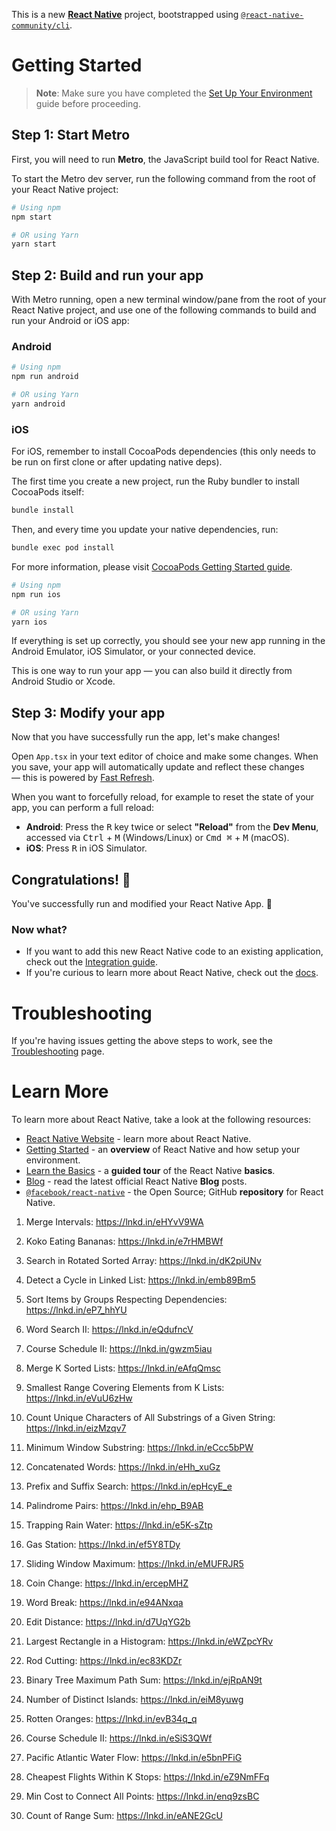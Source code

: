 This is a new [**React Native**](https://reactnative.dev) project, bootstrapped using [`@react-native-community/cli`](https://github.com/react-native-community/cli).

# Getting Started

> **Note**: Make sure you have completed the [Set Up Your Environment](https://reactnative.dev/docs/set-up-your-environment) guide before proceeding.

## Step 1: Start Metro

First, you will need to run **Metro**, the JavaScript build tool for React Native.

To start the Metro dev server, run the following command from the root of your React Native project:

```sh
# Using npm
npm start

# OR using Yarn
yarn start
```

## Step 2: Build and run your app

With Metro running, open a new terminal window/pane from the root of your React Native project, and use one of the following commands to build and run your Android or iOS app:

### Android

```sh
# Using npm
npm run android

# OR using Yarn
yarn android
```

### iOS

For iOS, remember to install CocoaPods dependencies (this only needs to be run on first clone or after updating native deps).

The first time you create a new project, run the Ruby bundler to install CocoaPods itself:

```sh
bundle install
```

Then, and every time you update your native dependencies, run:

```sh
bundle exec pod install
```

For more information, please visit [CocoaPods Getting Started guide](https://guides.cocoapods.org/using/getting-started.html).

```sh
# Using npm
npm run ios

# OR using Yarn
yarn ios
```

If everything is set up correctly, you should see your new app running in the Android Emulator, iOS Simulator, or your connected device.

This is one way to run your app — you can also build it directly from Android Studio or Xcode.

## Step 3: Modify your app

Now that you have successfully run the app, let's make changes!

Open `App.tsx` in your text editor of choice and make some changes. When you save, your app will automatically update and reflect these changes — this is powered by [Fast Refresh](https://reactnative.dev/docs/fast-refresh).

When you want to forcefully reload, for example to reset the state of your app, you can perform a full reload:

- **Android**: Press the <kbd>R</kbd> key twice or select **"Reload"** from the **Dev Menu**, accessed via <kbd>Ctrl</kbd> + <kbd>M</kbd> (Windows/Linux) or <kbd>Cmd ⌘</kbd> + <kbd>M</kbd> (macOS).
- **iOS**: Press <kbd>R</kbd> in iOS Simulator.

## Congratulations! :tada:

You've successfully run and modified your React Native App. :partying_face:

### Now what?

- If you want to add this new React Native code to an existing application, check out the [Integration guide](https://reactnative.dev/docs/integration-with-existing-apps).
- If you're curious to learn more about React Native, check out the [docs](https://reactnative.dev/docs/getting-started).

# Troubleshooting

If you're having issues getting the above steps to work, see the [Troubleshooting](https://reactnative.dev/docs/troubleshooting) page.

# Learn More

To learn more about React Native, take a look at the following resources:

- [React Native Website](https://reactnative.dev) - learn more about React Native.
- [Getting Started](https://reactnative.dev/docs/environment-setup) - an **overview** of React Native and how setup your environment.
- [Learn the Basics](https://reactnative.dev/docs/getting-started) - a **guided tour** of the React Native **basics**.
- [Blog](https://reactnative.dev/blog) - read the latest official React Native **Blog** posts.
- [`@facebook/react-native`](https://github.com/facebook/react-native) - the Open Source; GitHub **repository** for React Native.



1. Merge Intervals: https://lnkd.in/eHYvV9WA
2. Koko Eating Bananas: https://lnkd.in/e7rHMBWf
3. Search in Rotated Sorted Array: https://lnkd.in/dK2piUNv
4. Detect a Cycle in Linked List: https://lnkd.in/emb89Bm5
6. Sort Items by Groups Respecting Dependencies: https://lnkd.in/eP7_hhYU
5. Word Search II: https://lnkd.in/eQdufncV
7. Course Schedule II: https://lnkd.in/gwzm5iau
8. Merge K Sorted Lists: https://lnkd.in/eAfqQmsc
9. Smallest Range Covering Elements from K Lists: https://lnkd.in/eVuU6zHw
10. Count Unique Characters of All Substrings of a Given String: https://lnkd.in/eizMzqv7
11. Minimum Window Substring: https://lnkd.in/eCcc5bPW

12. Concatenated Words: https://lnkd.in/eHh_xuGz
13. Prefix and Suffix Search: https://lnkd.in/epHcyE_e
14. Palindrome Pairs: https://lnkd.in/ehp_B9AB
15. Trapping Rain Water: https://lnkd.in/e5K-sZtp
16. Gas Station: https://lnkd.in/ef5Y8TDy
17. Sliding Window Maximum: https://lnkd.in/eMUFRJR5
18. Coin Change: https://lnkd.in/ercepMHZ
19. Word Break: https://lnkd.in/e94ANxqa
20. Edit Distance: https://lnkd.in/d7UqYG2b
21. Largest Rectangle in a Histogram: https://lnkd.in/eWZpcYRv
22. Rod Cutting: https://lnkd.in/ec83KDZr
23. Binary Tree Maximum Path Sum: https://lnkd.in/ejRpAN9t
24. Number of Distinct Islands: https://lnkd.in/eiM8yuwg
25. Rotten Oranges: https://lnkd.in/evB34q_q
26. Course Schedule II: https://lnkd.in/eSiS3QWf
27. Pacific Atlantic Water Flow: https://lnkd.in/e5bnPFiG
28. Cheapest Flights Within K Stops: https://lnkd.in/eZ9NmFFq
29. Min Cost to Connect All Points: https://lnkd.in/enq9zsBC
30. Count of Range Sum: https://lnkd.in/eANE2GcU